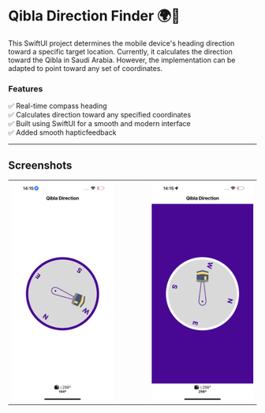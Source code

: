 
# Qibla Direction Finder 🌍🕌  

This SwiftUI project determines the mobile device's heading direction toward a specific target location. Currently, it calculates the direction toward the Qibla in Saudi Arabia. However, the implementation can be adapted to point toward any set of coordinates.  

### Features  
✅ Real-time compass heading  
✅ Calculates direction toward any specified coordinates  
✅ Built using SwiftUI for a smooth and modern interface  
✅ Added smooth hapticfeedback 

---
## **Screenshots**
<table align="center">
  <tr>
    <td><img src="Screenshots/IMG_3251.PNG" width="300"></td>
    <td style="width: 50px;"></td>
    <td><img src="Screenshots/IMG_3252.PNG" width="300"></td>
  </tr>
</table>
